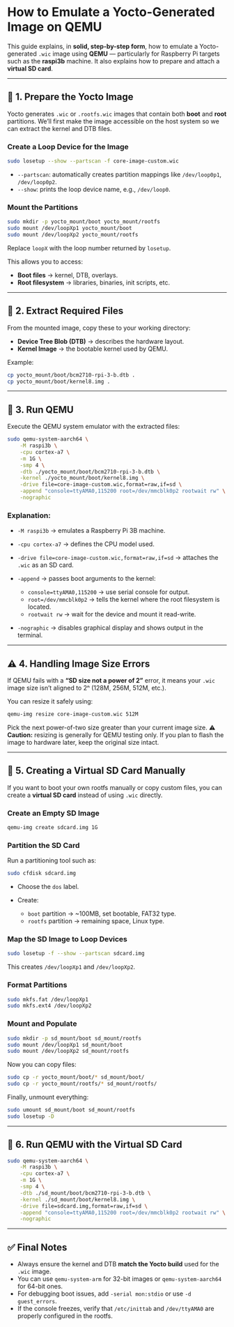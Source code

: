 # How to Emulate a Yocto-Generated Image on QEMU

This guide explains, in **solid, step-by-step form**, how to emulate a Yocto-generated `.wic` image using **QEMU** — particularly for Raspberry Pi targets such as the **raspi3b** machine. It also explains how to prepare and attach a **virtual SD card**.

---

## 🧩 1. Prepare the Yocto Image

Yocto generates `.wic` or `.rootfs.wic` images that contain both **boot** and **root** partitions.
We’ll first make the image accessible on the host system so we can extract the kernel and DTB files.

### Create a Loop Device for the Image

```bash
sudo losetup --show --partscan -f core-image-custom.wic
```

* `--partscan`: automatically creates partition mappings like `/dev/loop0p1`, `/dev/loop0p2`.
* `--show`: prints the loop device name, e.g., `/dev/loop0`.

### Mount the Partitions

```bash
sudo mkdir -p yocto_mount/boot yocto_mount/rootfs
sudo mount /dev/loopXp1 yocto_mount/boot
sudo mount /dev/loopXp2 yocto_mount/rootfs
```

Replace `loopX` with the loop number returned by `losetup`.

This allows you to access:

* **Boot files** → kernel, DTB, overlays.
* **Root filesystem** → libraries, binaries, init scripts, etc.

---

## 🧬 2. Extract Required Files

From the mounted image, copy these to your working directory:

* **Device Tree Blob (DTB)** → describes the hardware layout.
* **Kernel Image** → the bootable kernel used by QEMU.

Example:

```bash
cp yocto_mount/boot/bcm2710-rpi-3-b.dtb .
cp yocto_mount/boot/kernel8.img .
```

---

## 🚀 3. Run QEMU

Execute the QEMU system emulator with the extracted files:

```bash
sudo qemu-system-aarch64 \
    -M raspi3b \
    -cpu cortex-a7 \
    -m 1G \
    -smp 4 \
    -dtb ./yocto_mount/boot/bcm2710-rpi-3-b.dtb \
    -kernel ./yocto_mount/boot/kernel8.img \
    -drive file=core-image-custom.wic,format=raw,if=sd \
    -append "console=ttyAMA0,115200 root=/dev/mmcblk0p2 rootwait rw" \
    -nographic
```

### Explanation:

* `-M raspi3b` → emulates a Raspberry Pi 3B machine.
* `-cpu cortex-a7` → defines the CPU model used.
* `-drive file=core-image-custom.wic,format=raw,if=sd` → attaches the `.wic` as an SD card.
* `-append` → passes boot arguments to the kernel:

  * `console=ttyAMA0,115200` → use serial console for output.
  * `root=/dev/mmcblk0p2` → tells the kernel where the root filesystem is located.
  * `rootwait rw` → wait for the device and mount it read-write.
* `-nographic` → disables graphical display and shows output in the terminal.

---

## ⚠️ 4. Handling Image Size Errors

If QEMU fails with a **“SD size not a power of 2”** error, it means your `.wic` image size isn’t aligned to 2ⁿ (128M, 256M, 512M, etc.).

You can resize it safely using:

```bash
qemu-img resize core-image-custom.wic 512M
```

Pick the next power-of-two size greater than your current image size.
⚠️ **Caution:** resizing is generally for QEMU testing only.
If you plan to flash the image to hardware later, keep the original size intact.

---

## 💾 5. Creating a Virtual SD Card Manually

If you want to boot your own rootfs manually or copy custom files, you can create a **virtual SD card** instead of using `.wic` directly.

### Create an Empty SD Image

```bash
qemu-img create sdcard.img 1G
```

### Partition the SD Card

Run a partitioning tool such as:

```bash
sudo cfdisk sdcard.img
```

* Choose the `dos` label.
* Create:

  * `boot` partition → ~100MB, set bootable, FAT32 type.
  * `rootfs` partition → remaining space, Linux type.

### Map the SD Image to Loop Devices

```bash
sudo losetup -f --show --partscan sdcard.img
```

This creates `/dev/loopXp1` and `/dev/loopXp2`.

### Format Partitions

```bash
sudo mkfs.fat /dev/loopXp1
sudo mkfs.ext4 /dev/loopXp2
```

### Mount and Populate

```bash
sudo mkdir -p sd_mount/boot sd_mount/rootfs
sudo mount /dev/loopXp1 sd_mount/boot
sudo mount /dev/loopXp2 sd_mount/rootfs
```

Now you can copy files:

```bash
sudo cp -r yocto_mount/boot/* sd_mount/boot/
sudo cp -r yocto_mount/rootfs/* sd_mount/rootfs/
```

Finally, unmount everything:

```bash
sudo umount sd_mount/boot sd_mount/rootfs
sudo losetup -D
```

---

## 🧠 6. Run QEMU with the Virtual SD Card

```bash
sudo qemu-system-aarch64 \
    -M raspi3b \
    -cpu cortex-a7 \
    -m 1G \
    -smp 4 \
    -dtb ./sd_mount/boot/bcm2710-rpi-3-b.dtb \
    -kernel ./sd_mount/boot/kernel8.img \
    -drive file=sdcard.img,format=raw,if=sd \
    -append "console=ttyAMA0,115200 root=/dev/mmcblk0p2 rootwait rw" \
    -nographic
```

---

## ✅ Final Notes

* Always ensure the kernel and DTB **match the Yocto build** used for the `.wic` image.
* You can use `qemu-system-arm` for 32-bit images or `qemu-system-aarch64` for 64-bit ones.
* For debugging boot issues, add `-serial mon:stdio` or use `-d guest_errors`.
* If the console freezes, verify that `/etc/inittab` and `/dev/ttyAMA0` are properly configured in the rootfs.
